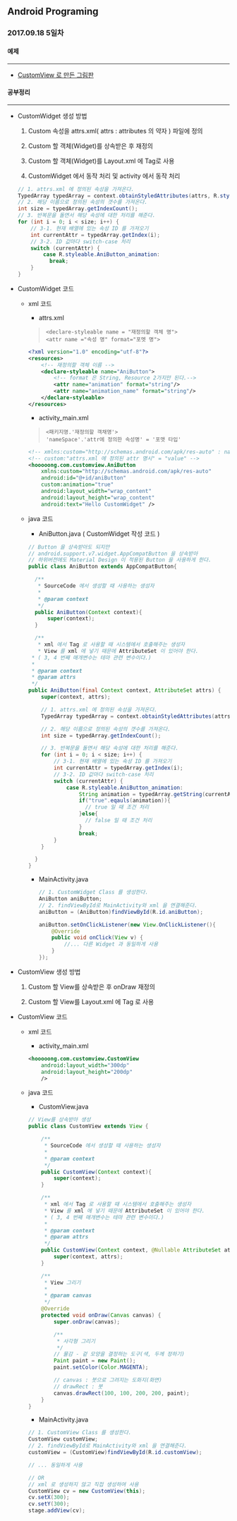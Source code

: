 Android Programing
----------------------------------------------------
### 2017.09.18 5일차

#### 예제
____________________________________________________

  - [CustomView 로 만든 그림판](https://github.com/Hooooong/DAY11_Drawing.git)

#### 공부정리
____________________________________________________

- CustomWidget 생성 방법

  1. Custom 속성을 attrs.xml( attrs : attributes 의 약자 ) 파일에 정의

  2. Custom 할 객체(Widget)를 상속받은 후 재정의

  3. Custom 할 객체(Widget)를 Layout.xml 에 Tag로 사용

  4. CustomWidget 에서 동작 처리 및 activity 에서 동작 처리

  ```Java
  // 1. attrs.xml 에 정의된 속성을 가져온다.
  TypedArray typedArray = context.obtainStyledAttributes(attrs, R.styleable.AniButton);
  // 2. 해당 이름으로 정의된 속성의 갯수를 가져온다.
  int size = typedArray.getIndexCount();
  // 3. 반복문을 돌면서 해당 속성에 대한 처리를 해준다.
  for (int i = 0; i < size; i++) {
      // 3-1. 현재 배열에 있는 속성 ID 를 가져오기
      int currentAttr = typedArray.getIndex(i);
      // 3-2. ID 값마다 switch-case 처리
      switch (currentAttr) {
          case R.styleable.AniButton_animation:
            break;
      }
  }          
  ```

- CustomWidget 코드

  - xml 코드

      - attrs.xml

      > `<declare-styleable name = "재정의할 객체 명">` <br>
      > `<attr name ="속성 명" format="포멧 명">`

      ```xml
      <?xml version="1.0" encoding="utf-8"?>
      <resources>
          <!-- 재정의할 객체 이름 -->
          <declare-styleable name="AniButton">
              <!-- format 은 String, Resource 2가지만 된다.-->
              <attr name="animation" format="string"/>
              <attr name="animation_name" format="string"/>
          </declare-styleable>
      </resources>
      ```

      - activity_main.xml

      > `<패키지명.'재정의할 객채명'>` <br>
      > `'nameSpace'.'attr에 정의한 속성명' = '포맷 타입'`

      ```xml
      <!-- xmlns:custom="http://schemas.android.com/apk/res-auto" : nameSpace 를 자동으로 지원(custom) -->
      <!-- custom:"attrs.xml 에 정의된 attr 명시" = "value" -->
      <hooooong.com.customview.AniButton
          xmlns:custom="http://schemas.android.com/apk/res-auto"
          android:id="@+id/aniButton"
          custom:animation="true"
          android:layout_width="wrap_content"
          android:layout_height="wrap_content"
          android:text="Hello CustomWidget" />
      ```

  - java 코드

      - AniButton.java ( CustomWidget 작성 코드 )

      ```java
      // Button 을 상속받아도 되지만
      // android.support.v7.widget.AppCompatButton 을 상속받아
      // 하위버전에도 Material Design 이 적용된 Button 을 사용하게 한다.              
      public class AniButton extends AppCompatButton{

        /**
         * SourceCode 에서 생성할 때 사용하는 생성자
         *
         * @param context
         */
        public AniButton(Context context){
            super(context);
        }

        /**
         * xml 에서 Tag 로 사용할 때 시스템에서 호출해주는 생성자
         * View 를 xml 에 넣기 때문에 AttributeSet 이 있어야 한다.
       * ( 3, 4 번째 매개변수는 테마 관련 변수이다.)
       *
       * @param context
       * @param attrs
       */              
      public AniButton(final Context context, AttributeSet attrs) {
          super(context, attrs);

          // 1. attrs.xml 에 정의된 속성을 가져온다.
          TypedArray typedArray = context.obtainStyledAttributes(attrs, R.styleable.AniButton);

          // 2. 해당 이름으로 정의된 속성의 갯수를 가져온다.
          int size = typedArray.getIndexCount();

          // 3. 반복문을 돌면서 해당 속성에 대한 처리를 해준다.
          for (int i = 0; i < size; i++) {
              // 3-1. 현재 배열에 있는 속성 ID 를 가져오기
              int currentAttr = typedArray.getIndex(i);
              // 3-2. ID 값마다 switch-case 처리
              switch (currentAttr) {
                  case R.styleable.AniButton_animation:
                      String animation = typedArray.getString(currentAttr);
                      if("true".eqauls(animation)){
                        // true 일 때 조건 처리
                      }else{
                        // false 일 때 조건 처리
                      }
                      break;
              }
          }

        }
      }
      ```

      - MainActivity.java

          ```java
          // 1. CustomWidget Class 를 생성한다.
          AniButton aniButton;  
          // 2. findViewById로 MainActivity와 xml 을 연결해준다.
          aniButton = (AniButton)findViewById(R.id.aniButton);

          aniButton.setOnClickListener(new View.OnClickListener(){
              @Override
              public void onClick(View v) {
                  //... 다른 Widget 과 동일하게 사용
              }
          });   
          ```

- CustomView 생성 방법

  1. Custom 할 View를 상속받은 후 onDraw 재정의

  2. Custom 할 View를 Layout.xml 에 Tag 로 사용

- CustomView 코드

    - xml 코드

        - activity_main.xml

        ```xml
        <hooooong.com.customview.CustomView
            android:layout_width="300dp"
            android:layout_height="200dp"
            />
        ```

    - java 코드

        - CustomView.java

        ```java
        // View를 상속받아 생성
        public class CustomView extends View {

            /**
             * SourceCode 에서 생성할 때 사용하는 생성자
             *
             * @param context
             */
            public CustomView(Context context){
                super(context);
            }

            /**
             * xml 에서 Tag 로 사용할 때 시스템에서 호출해주는 생성자
             * View 를 xml 에 넣기 때문에 AttributeSet 이 있어야 한다.
             * ( 3, 4 번째 매개변수는 테마 관련 변수이다.)
             *
             * @param context
             * @param attrs
             */
            public CustomView(Context context, @Nullable AttributeSet attrs) {
                super(context, attrs);
            }

            /**
             * View 그리기
             *
             * @param canvas
             */
            @Override
            protected void onDraw(Canvas canvas) {
                super.onDraw(canvas);

                /**
                 * 사각형 그리기
                 */
                // 물감 - 겉 모양을 결정하는 도구(색, 두께 정하기)
                Paint paint = new Paint();
                paint.setColor(Color.MAGENTA);

                // canvas : 붓으로 그려지는 도화지(화면)
                // drawRect : 붓
                canvas.drawRect(100, 100, 200, 200, paint);
            }
        }
        ```

        - MainActivity.java

        ```java
        // 1. CustomView Class 를 생성한다.
        CustomView customView;  
        // 2. findViewById로 MainActivity와 xml 을 연결해준다.
        customView = (CustomView)findViewById(R.id.customView);

        // ... 동일하게 사용

        // OR
        // xml 로 생성하지 않고 직접 생성하여 사용
        CustomView cv = new CustomView(this);
        cv.setX(300);
        cv.setY(300);
        stage.addView(cv);                  
        ```
